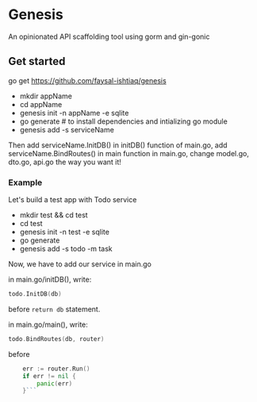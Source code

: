 # Genesis

An opinionated API scaffolding tool using gorm and gin-gonic

## Get started

go get https://github.com/faysal-ishtiaq/genesis

- mkdir appName
- cd appName
- genesis init -n appName -e sqlite
- go generate # to install dependencies and intializing go module
- genesis add -s serviceName

Then add serviceName.InitDB() in initDB() function of main.go, add serviceName.BindRoutes() in main function in main.go, change model.go, dto.go, api.go the way you want it!

### Example
Let's build a test app with Todo service

- mkdir test && cd test
- cd test
- genesis init -n test -e sqlite
- go generate
- genesis add -s todo -m task

Now, we have to add our service in main.go

in main.go/initDB(), write:
```go
todo.InitDB(db)
```
before `return db` statement.

in main.go/main(), write:
```go
todo.BindRoutes(db, router)
```
before 
```go
	err := router.Run()
	if err != nil {
		panic(err)
	}```